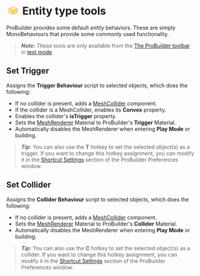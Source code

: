 # ![Entity icon](images/icons/Entity_Trigger.png) Entity type tools

ProBuilder provides some default *entity* behaviors. These are simply MonoBehaviours that provide some commonly used functionality.

> ***Note:*** These tools are only available from the [The ProBuilder toolbar](toolbar.md) in [text mode](toolbar.md#buttonmode).



## Set Trigger

Assigns the **Trigger Behaviour** script to selected objects, which does the following:

- If no collider is present, adds a [MeshCollider](https://docs.unity3d.com/Manual/class-MeshCollider.md) component.
- If the collider is a MeshCollider, enables its **Convex** property.
- Enables the collider's **isTrigger** property.
- Sets the [MeshRenderer](https://docs.unity3d.com/Manual/class-MeshRenderer.md) Material to ProBuilder's **Trigger** Material.
- Automatically disables the MeshRenderer when entering **Play Mode** or building. 

> ***Tip:*** You can also use the **T** hotkey to set the selected object(s) as a trigger. If you want to change this hotkey assignment, you can modify it in the [Shortcut Settings](preferences.md#shortcuts) section of the ProBuilder Preferences window.



<a name="Collider"></a>

## Set Collider

Assigns the **Collider Behaviour** script to selected objects, which does the following:

- If no collider is present, adds a [MeshCollider](https://docs.unity3d.com/Manual/class-MeshCollider.md) component.
- Sets the [MeshRenderer](https://docs.unity3d.com/Manual/class-MeshRenderer.md) Material to ProBuilder's **Collider** Material.
- Automatically disables the MeshRenderer when entering **Play Mode** or building.

> ***Tip:*** You can also use the **C** hotkey to set the selected object(s) as a collider. If you want to change this hotkey assignment, you can modify it in the [Shortcut Settings](preferences.md#shortcuts) section of the ProBuilder Preferences window.

